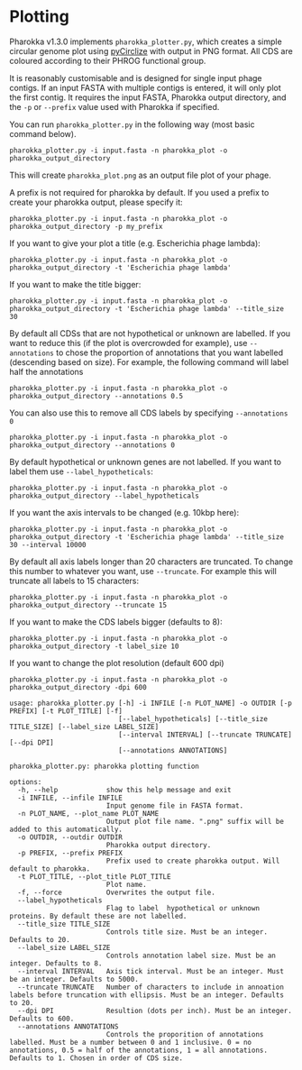 # Plotting

Pharokka v1.3.0 implements `pharokka_plotter.py`, which creates a simple circular genome plot using [pyCirclize](https://github.com/moshi4/pyCirclize) with output in PNG format. All CDS are coloured according to their PHROG functional group. 

It is reasonably customisable and is designed for single input phage contigs. If an input FASTA with multiple contigs is entered, it will only plot the first contig. It requires the input FASTA, Pharokka output directory, and the `-p` or `--prefix` value used with Pharokka if specified. 

You can run `pharokka_plotter.py` in the following way (most basic command below).

`pharokka_plotter.py -i input.fasta -n pharokka_plot -o pharokka_output_directory`

This will create `pharokka_plot.png` as an output file plot of your phage.

A prefix is not required for pharokka by default. If you used a prefix to create your pharokka output, please specify it: 

`pharokka_plotter.py -i input.fasta -n pharokka_plot -o pharokka_output_directory -p my_prefix`

If you want to give your plot a title (e.g. Escherichia phage lambda): 

`pharokka_plotter.py -i input.fasta -n pharokka_plot -o pharokka_output_directory -t 'Escherichia phage lambda' `

If you want to make the title bigger:

`pharokka_plotter.py -i input.fasta -n pharokka_plot -o pharokka_output_directory -t 'Escherichia phage lambda' --title_size 30 `

By default all CDSs that are not hypothetical or unknown are labelled. If you want to reduce this (if the plot is overcrowded for example), use `--annotations` to chose the proportion of annotations that you want labelled (descending based on size).
For example, the following command will label half the annotations

`pharokka_plotter.py -i input.fasta -n pharokka_plot -o pharokka_output_directory --annotations 0.5 `

You can also use this to remove all CDS labels by specifying `--annotations 0`

`pharokka_plotter.py -i input.fasta -n pharokka_plot -o pharokka_output_directory --annotations 0 `

By default hypothetical or unknown genes are not labelled. If you want to label them use `--label_hypotheticals`:

`pharokka_plotter.py -i input.fasta -n pharokka_plot -o pharokka_output_directory --label_hypotheticals `

If you want the axis intervals to be changed (e.g. 10kbp here):

`pharokka_plotter.py -i input.fasta -n pharokka_plot -o pharokka_output_directory -t 'Escherichia phage lambda' --title_size 30 --interval 10000 `

By default all axis labels longer than 20 characters are truncated. To change this number to whatever you want, use `--truncate`. 
For example this will truncate all labels to 15 characters:

`pharokka_plotter.py -i input.fasta -n pharokka_plot -o pharokka_output_directory --truncate 15`

If you want to make the CDS labels bigger (defaults to 8):

`pharokka_plotter.py -i input.fasta -n pharokka_plot -o pharokka_output_directory -t label_size 10`

If you want to change the plot resolution (default 600 dpi)

`pharokka_plotter.py -i input.fasta -n pharokka_plot -o pharokka_output_directory -dpi 600`

```
usage: pharokka_plotter.py [-h] -i INFILE [-n PLOT_NAME] -o OUTDIR [-p PREFIX] [-t PLOT_TITLE] [-f]
                           [--label_hypotheticals] [--title_size TITLE_SIZE] [--label_size LABEL_SIZE]
                           [--interval INTERVAL] [--truncate TRUNCATE] [--dpi DPI]
                           [--annotations ANNOTATIONS]

pharokka_plotter.py: pharokka plotting function

options:
  -h, --help            show this help message and exit
  -i INFILE, --infile INFILE
                        Input genome file in FASTA format.
  -n PLOT_NAME, --plot_name PLOT_NAME
                        Output plot file name. ".png" suffix will be added to this automatically.
  -o OUTDIR, --outdir OUTDIR
                        Pharokka output directory.
  -p PREFIX, --prefix PREFIX
                        Prefix used to create pharokka output. Will default to pharokka.
  -t PLOT_TITLE, --plot_title PLOT_TITLE
                        Plot name.
  -f, --force           Overwrites the output file.
  --label_hypotheticals
                        Flag to label  hypothetical or unknown proteins. By default these are not labelled.
  --title_size TITLE_SIZE
                        Controls title size. Must be an integer. Defaults to 20.
  --label_size LABEL_SIZE
                        Controls annotation label size. Must be an integer. Defaults to 8.
  --interval INTERVAL   Axis tick interval. Must be an integer. Must be an integer. Defaults to 5000.
  --truncate TRUNCATE   Number of characters to include in annoation labels before truncation with ellipsis. Must be an integer. Defaults to 20.
  --dpi DPI             Resultion (dots per inch). Must be an integer. Defaults to 600.
  --annotations ANNOTATIONS
                        Controls the proporition of annotations labelled. Must be a number between 0 and 1 inclusive. 0 = no annotations, 0.5 = half of the annotations, 1 = all annotations. Defaults to 1. Chosen in order of CDS size.
```